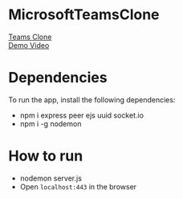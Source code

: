 # MicrosoftTeamsClone
 
[Teams Clone](https://soggycake0312.herokuapp.com)  
[Demo Video](https://youtu.be/Mqz3_tvrHCE)


# Dependencies
To run the app, install the following dependencies:
* npm i express peer ejs uuid socket.io
* npm i -g nodemon

# How to run
* nodemon server.js
* Open `localhost:443` in the browser
